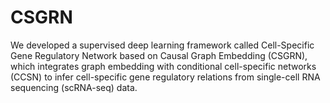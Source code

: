 # CSGRN
We developed a supervised deep learning framework called Cell-Specific Gene Regulatory Network based on Causal Graph Embedding  (CSGRN), which integrates graph embedding with conditional cell-specific networks (CCSN) to infer cell-specific gene regulatory relations from single-cell RNA sequencing (scRNA-seq) data.
